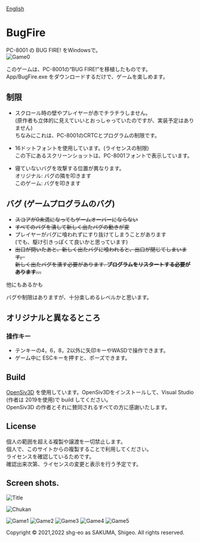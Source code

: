 [English](README.md)
# BugFire
PC-8001 の BUG FIRE! をWindowsで。  
![Game0](Pic/Game0.png)

このゲームは、PC-8001の“BUG FIRE!”を移植したものです。  
App/BugFire.exe をダウンロードするだけで、ゲームを楽しめます。  

## 制限
- スクロール時の壁やプレイヤーが赤でチラチラしません。  
(原作者も立体的に見えていいとおっしゃっていたのですが、実装予定はありません)  
ちなみにこれは、PC-8001のCRTCとプログラムの制限です。

- 16ドットフォントを使用しています。(ライセンスの制限)  
この下にあるスクリーンショットは、PC-8001フォントで表示しています。

- 寝ていないバグを攻撃する位置が異なります。  
オリジナル: バグの隣を叩きます  
このゲーム: バグを叩きます  

## バグ (ゲームプログラムのバグ)
- ~~スコアが0未満になってもゲームオーバーにならない~~
- ~~すべてのバグを潰して新しく出たバグの動きが変~~
- プレイヤーがバグに喰われずにすり抜けてしまうことがあります  
(でも、駆け引きっぽくて良いかと思っています)
- ~~出口が開いたあと、新しく出たバグに喰われると、出口が閉じてしまいます。  
  新しく出たバグを潰す必要があります. **プログラムをリスタートする必要があります...**~~

他にもあるかも

バグや制限はありますが、十分楽しめるレベルかと思います。

## オリジナルと異なるところ
### 操作キー
* テンキーの4，6，8，2以外に矢印キーやWASDで操作できます。
* ゲーム中に ESCキーを押すと、ポーズできます。

## Build
[OpenSiv3D](https://siv3d.github.io/) を使用しています。OpenSiv3Dをインストールして、Visual Studio (作者は 2019を使用)で build してください。  
OpenSiv3D の作者とそれに賛同されるすべての方に感謝いたします。

## License
個人の範囲を超える複製や譲渡を一切禁止します。  
個人で、このサイトからの複製することで利用してください。  
ライセンスを確認しているためです。  
確認出来次第、ライセンスの変更と表示を行う予定です。


## Screen shots.
![Title](Pic/01Title.png)

![Chukan](Pic/02Chukan.png)

![Game1](Pic/Game1.png)
![Game2](Pic/Game2.png)
![Game3](Pic/Game3.png)
![Game4](Pic/Game4.png)
![Game5](Pic/Game5.png)

Copyright © 2021,2022 shg-eo as SAKUMA, Shigeo. All rights reserved.

